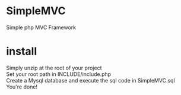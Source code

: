 # SimpleMVC
Simple php MVC Framework

# install
Simply unzip at the root of your project<br>
Set your root path in INCLUDE/include.php<br>
Create a Mysql database and execute the sql code in SimpleMVC.sql<br>
You're done!


